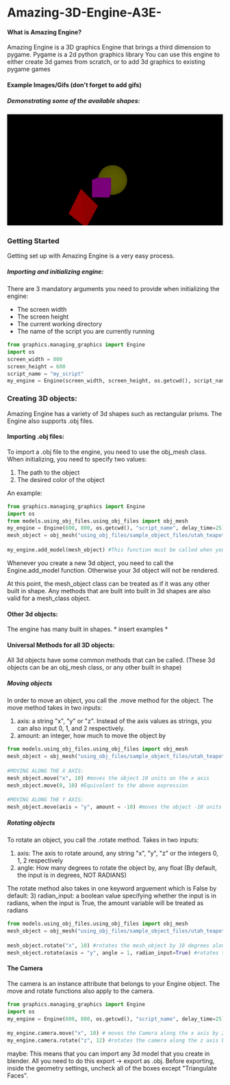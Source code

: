 # Amazing-3D-Engine-A3E-

#### What is Amazing Engine?
Amazing Engine is a 3D graphics Engine that brings a third dimension to pygame.
Pygame is a 2d python graphics library 
You can use this engine to either create 3d games from scratch, or to add 3d graphics to existing pygame games

#### Example Images/Gifs (don't forget to add gifs)


##### Demonstrating some of the available shapes:
![](example_images/example_image_1.PNG)


### Getting Started
Getting set up with Amazing Engine is a very easy process.
##### Importing and initializing engine:
There are 3 mandatory arguments you need to provide when initializing the engine:
* The screen width
* The screen height
* The current working directory 
* The name of the script you are currently running
```python
from graphics.managing_graphics import Engine
import os
screen_width = 800
screen_height = 600
script_name = "my_script"
my_engine = Engine(screen_width, screen_height, os.getcwd(), script_name, delay_time=25)

```

### Creating 3D objects:
Amazing Engine has a variety of 3d shapes such as rectangular prisms. The Engine also supports .obj files. 

#### Importing .obj files:

To import a .obj file to the engine, you need to use the obj_mesh class.
When initializing, you need to specify two values:
1) The path to the object
2) The desired color of the object

An example:
```python
from graphics.managing_graphics import Engine
import os
from models.using_obj_files.using_obj_files import obj_mesh
my_engine = Engine(600, 800, os.getcwd(), "script_name", delay_time=25) # initializing engine
mesh_object = obj_mesh("using_obj_files/sample_object_files/utah_teapot.obj", color = (0,255,255))

my_engine.add_model(mesh_object) #This function must be called when you create any 3d object
```
Whenever you create a new 3d object, you need to call the Engine.add_model function. Otherwise your 3d object will
 not be rendered.

At this point, the mesh_object class can be treated as if it was any other built in shape.
Any methods that are built into built in 3d shapes are also valid for a mesh_class object.
 
#### Other 3d objects:
The engine has many built in shapes. * insert examples *


 
 
#### Universal Methods for all 3D objects:
All 3d objects have some common methods that can be called. (These 3d objects can be an obj_mesh class, or any other
 built in shape)

##### Moving objects
In order to move an object, you call the .move method for the object. The move method takes in two inputs:
1) axis: a string "x", "y" or "z". Instead of the axis values as strings, you can also input 0, 1, and 2 respectively.
2) amount: an integer, how much to move the object by

```python
from models.using_obj_files.using_obj_files import obj_mesh
mesh_object = obj_mesh("using_obj_files/sample_object_files/utah_teapot.obj", color = (0,255,255))

#MOVING ALONG THE X AXIS:
mesh_object.move("x", 10) #moves the object 10 units on the x axis
mesh_object.move(0, 10) #Equivalent to the above expression

#MOVING ALONG THE Y AXIS:
mesh_object.move(axis = "y", amount = -10) #moves the object -10 units on the x axis

```

##### Rotating objects
To rotate an object, you call the .rotate method. Takes in two inputs:
1) axis: The axis to rotate around, any string "x", "y", "z" or the integers 0, 1, 2 respectively
2) angle: How many degrees to rotate the object by, any float (By default, the input is in degrees, NOT RADIANS)

The rotate method also takes in one keyword arguement which is False by default:
3) radian_input: a boolean value specifying whether the input is in radians, when the input is True, the amount
 variable will be treated as radians
 
```python
from models.using_obj_files.using_obj_files import obj_mesh
mesh_object = obj_mesh("using_obj_files/sample_object_files/utah_teapot.obj", color = (0,255,255))

mesh_object.rotate("x", 10) #rotates the mesh_object by 10 degrees along the x axis
mesh_object.rotate(axis = "y", angle = 1, radian_input=True) #rotates the mesh_object by 1 radian along the y axis
```
 
#### The Camera
The camera is an instance attribute that belongs to your Engine object. 
The move and rotate functions also apply to the camera.

```python
from graphics.managing_graphics import Engine
import os
my_engine = Engine(600, 800, os.getcwd(), "script_name", delay_time=25) # initializing engine

my_engine.camera.move("x", 10) # moves the Camera along the x axis by 20 units
my_engine.camera.rotate("z", 12) #rotates the camera along the z axis by 12 degrees

```




maybe:
This means that you can import any 3d model that you create in blender. All you need to do this
 export -> export as .obj.
Before exporting, inside the geometry settings,  uncheck all of the boxes except "Triangulate Faces".